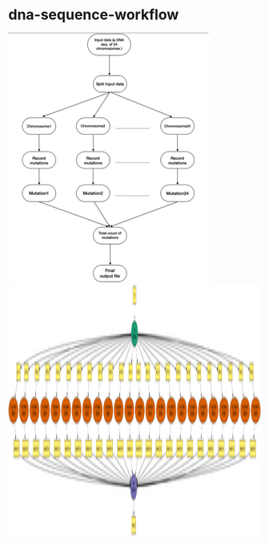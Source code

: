 # dna-sequence-workflow

<img src="https://github.com/zaiyan-alam/dna-sequence-workflow/blob/main/images/overview.png" width="400" height="500">


<img src="https://github.com/zaiyan-alam/dna-sequence-workflow/blob/main/images/graph.png" width="1000" height="500"> 
